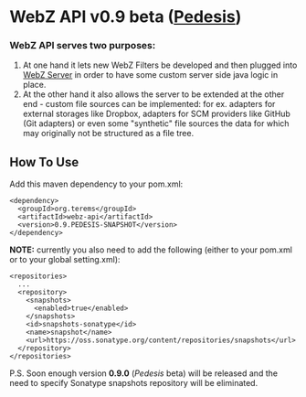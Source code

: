 # WebZ API v0.9 beta ([Pedesis](https://www.pinterest.com/teremterem/pedesis-from-ancient-greek-a-leaping/))

### WebZ API serves two purposes:
 1. At one hand it lets new WebZ Filters be developed and then plugged into [WebZ Server](https://github.com/terems-org/webz-server#webz-server-v09-beta-pedesis) in order to have some custom server side java logic in place.
 1. At the other hand it also allows the server to be extended at the other end - custom file sources can be implemented: for ex. adapters for external storages like Dropbox, adapters for SCM providers like GitHub (Git adapters) or even some "synthetic" file sources the data for which may originally not be structured as a file tree.

How To Use
------

Add this maven dependency to your pom.xml:
```
<dependency>
  <groupId>org.terems</groupId>
  <artifactId>webz-api</artifactId>
  <version>0.9.PEDESIS-SNAPSHOT</version>
</dependency>
```

**NOTE:** currently you also need to add the following (either to your pom.xml or to your global setting.xml):
```
<repositories>
  ...
  <repository>
    <snapshots>
      <enabled>true</enabled>
    </snapshots>
    <id>snapshots-sonatype</id>
    <name>snapshot</name>
    <url>https://oss.sonatype.org/content/repositories/snapshots</url>
  </repository>
</repositories>
```
P.S. Soon enough version **0.9.0** (*Pedesis* beta) will be released and the need to specify Sonatype snapshots repository will be eliminated.
